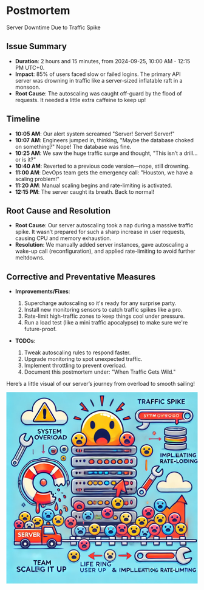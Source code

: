 # Postmortem

Server Downtime Due to Traffic Spike

## Issue Summary

- **Duration**: 2 hours and 15 minutes, from 2024-09-25, 10:00 AM - 12:15 PM UTC+0.
- **Impact**: 85% of users faced slow or failed logins. The primary API server was drowning in traffic like a server-sized inflatable raft in a monsoon.
- **Root Cause**: The autoscaling was caught off-guard by the flood of requests. It needed a little extra caffeine to keep up!

## Timeline

- **10:05 AM**: Our alert system screamed "Server! Server! Server!"
- **10:07 AM**: Engineers jumped in, thinking, "Maybe the database choked on something?" Nope! The database was fine.
- **10:25 AM**: We saw the huge traffic surge and thought, "This isn’t a drill… or is it?"
- **10:40 AM**: Reverted to a previous code version—nope, still drowning.
- **11:00 AM**: DevOps team gets the emergency call: "Houston, we have a scaling problem!"
- **11:20 AM**: Manual scaling begins and rate-limiting is activated.
- **12:15 PM**: The server caught its breath. Back to normal!

## Root Cause and Resolution

- **Root Cause**: Our server autoscaling took a nap during a massive traffic spike. It wasn’t prepared for such a sharp increase in user requests, causing CPU and memory exhaustion.
- **Resolution**: We manually added server instances, gave autoscaling a wake-up call (reconfiguration), and applied rate-limiting to avoid further meltdowns.

## Corrective and Preventative Measures

- **Improvements/Fixes**:

  1. Supercharge autoscaling so it's ready for any surprise party.
  2. Install new monitoring sensors to catch traffic spikes like a pro.
  3. Rate-limit high-traffic zones to keep things cool under pressure.
  4. Run a load test (like a mini traffic apocalypse) to make sure we're future-proof.

- **TODOs**:
  1. Tweak autoscaling rules to respond faster.
  2. Upgrade monitoring to spot unexpected traffic.
  3. Implement throttling to prevent overload.
  4. Document this postmortem under: "When Traffic Gets Wild."

Here’s a little visual of our server’s journey from overload to smooth sailing!

![Server Traffic Spike](./image.webp)
